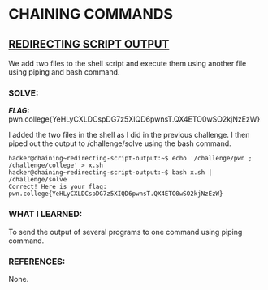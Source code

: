 # **CHAINING COMMANDS**
## **<ins>REDIRECTING SCRIPT OUTPUT</ins>**
We add two files to the shell script and execute them using another file using piping and bash command.

### SOLVE: 
***FLAG:*** pwn.college{YeHLyCXLDCspDG7z5XIQD6pwnsT.QX4ETO0wSO2kjNzEzW}

I added the two files in the shell as I did in the previous challenge. I then piped out the output to /challenge/solve
using the bash command.

```
hacker@chaining~redirecting-script-output:~$ echo '/challenge/pwn ; /challenge/college' > x.sh
hacker@chaining~redirecting-script-output:~$ bash x.sh | /challenge/solve
Correct! Here is your flag:
pwn.college{YeHLyCXLDCspDG7z5XIQD6pwnsT.QX4ETO0wSO2kjNzEzW}
```

### WHAT I LEARNED:
To send the output of several programs to one command using piping command.

### REFERENCES:
None. 
